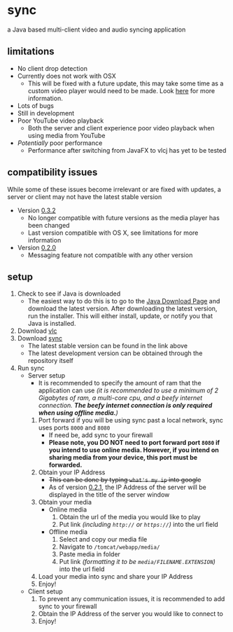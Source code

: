 # sync
a Java based multi-client video and audio syncing application

## limitations
* No client drop detection
* Currently does not work with OSX
	* This will be fixed with a future update, this may take some time as a custom video player would need to be made. Look [here](https://github.com/caprica/vlcj-player/issues/3) for more information.
* Lots of bugs
* Still in development
* Poor YouTube video playback
	* Both the server and client experience poor video playback when using media from YouTube
* _Potentially_ poor performance
	* Performance after switching from JavaFX to vlcj has yet to be tested

## compatibility issues
While some of these issues become irrelevant or are fixed with updates, a server or client may not have the latest stable version

* Version [0.3.2](https://github.com/ajchili/sync/releases/tag/0.3.2)
	* No longer compatible with future versions as the media player has been changed
	* Last version compatible with OS X, see limitations for more information
* Version [0.2.0](https://github.com/ajchili/sync/releases/tag/0.2.0)
	* Messaging feature not compatible with any other version
	
## setup
1. Check to see if Java is downloaded
	* The easiest way to do this is to go to the [Java Download Page](https://www.java.com/en/download/) and download the latest version. After downloading the latest version, run the installer. This will either install, update, or notify you that Java is installed.
2. Download [vlc](http://www.videolan.org/vlc/index.html)
3. Download [sync](https://www.github.com/ajchili/sync/releases)
	* The latest stable version can be found in the link above
	* The latest development version can be obtained through the repository itself
4. Run sync
	* Server setup
		* It is recommended to specify the amount of ram that the application can use _(it is recommended to use a minimum of 2 Gigabytes of ram, a multi-core cpu, _and a beefy internet connection. **The beefy internet connection is only required when using offline media.**_)_
		1. Port forward if you will be using sync past a local network, sync uses ports `8000` and `8080`
			* If need be, add sync to your firewall
			* **Please note, you DO NOT need to port forward port `8080` if you intend to use online media. However, if you intend on sharing media from your device, this port must be forwarded.**
		2. Obtain your IP Address
			* ~~This can be done by typing `what's my ip` into google~~
			* As of version [0.2.1](https://github.com/ajchili/sync/releases/tag/0.2.1), the IP Address of the server will be displayed in the title of the server window
		3. Obtain your media
			* Online media
				1. Obtain the url of the media you would like to play
				2. Put link _(including `http://` or `https://`)_ into the url field
			* Offline media
				1. Select and copy our media file
				2. Navigate to `/tomcat/webapp/media/`
				3. Paste media in folder
				4. Put link _(formatting it to be `media/FILENAME.EXTENSION`)_ into the url field
		4. Load your media into sync and share your IP Address
		5. Enjoy!
	* Client setup
		1. To prevent any communication issues, it is recommended to add sync to your firewall
		2. Obtain the IP Address of the server you would like to connect to
		3. Enjoy!
